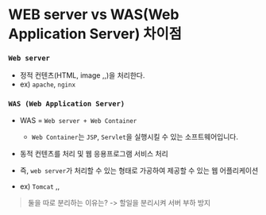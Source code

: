 # WEB server vs WAS(Web Application Server) 차이점

### `Web server`
* 정적 컨텐츠(HTML, image ,,)을 처리한다.
* ex) `apache`, `nginx`

### `WAS (Web Application Server)`
* WAS =  `Web server + Web Container`
	
    * `Web Container`는 `JSP`, `Servlet`을 실행시킬 수 있는 소프트웨어입니다.
* 동적 컨텐츠를 처리 및 웹 응용프로그램 서비스 처리
* 즉, `web server`가 처리할 수 있는 형태로 가공하여 제공할 수 있는 웹 어플리케이션
* ex) `Tomcat` ,,

> 둘을 따로 분리하는 이유는? 
> -> 할일을 분리시켜 서버 부하 방지
